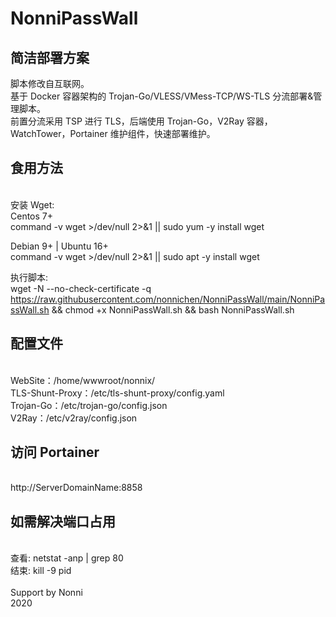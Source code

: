 # NonniPassWall
 
<h2>简洁部署方案</h2>

脚本修改自互联网。</br>
基于 Docker 容器架构的 Trojan-Go/VLESS/VMess-TCP/WS-TLS 分流部署&管理脚本。</br>
前置分流采用 TSP 进行 TLS，后端使用 Trojan-Go，V2Ray 容器，WatchTower，Portainer 维护组件，快速部署维护。</br>


<h2>食用方法</h2> </br>
安装 Wget: </br>
Centos 7+ </br>
command -v wget >/dev/null 2>&1 || sudo yum -y install wget

Debian 9+ | Ubuntu 16+ </br>
command -v wget >/dev/null 2>&1 || sudo apt -y install wget

执行脚本: </br>
wget -N --no-check-certificate -q https://raw.githubusercontent.com/nonnichen/NonniPassWall/main/NonniPassWall.sh && chmod +x NonniPassWall.sh && bash NonniPassWall.sh
</br>

<h2>配置文件</h2> </br>
WebSite：/home/wwwroot/nonnix/ </br>
TLS-Shunt-Proxy：/etc/tls-shunt-proxy/config.yaml </br>
Trojan-Go：/etc/trojan-go/config.json </br>
V2Ray：/etc/v2ray/config.json </br>

<h2>访问 Portainer</h2></br>
http://ServerDomainName:8858
</br>

<h2>如需解决端口占用</h2></br>
查看: netstat -anp | grep 80 </br>
结束: kill -9 pid </br>
</br>
Support by Nonni</br>
2020
